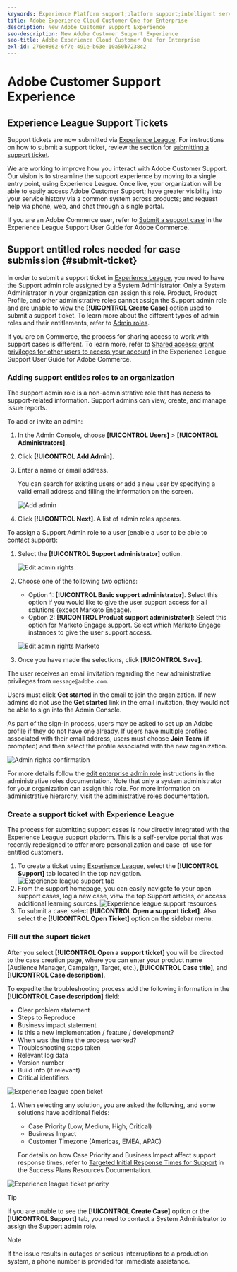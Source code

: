 ```yaml
---
keywords: Experience Platform support;platform support;intelligent services support; customer ai support; attribution ai support; rtcdp support; submit support ticket;customer support
title: Adobe Experience Cloud Customer One for Enterprise
description: New Adobe Customer Support Experience
seo-description: New Adobe Customer Support Experience
seo-title: Adobe Experience Cloud Customer One for Enterprise
exl-id: 276e0862-6f7e-491e-b63e-10a50b7238c2
---
```

# Adobe Customer Support Experience

## Experience League Support Tickets

Support tickets are now submitted via [Experience League](https://experienceleague.adobe.com/home#support). For instructions on how to submit a support ticket, review the section for [submitting a support ticket](#create-a-support-ticket-with-experience-league).

We are working to improve how you interact with Adobe Customer Support. Our vision is to streamline the support experience by moving to a single entry point, using Experience League. Once live, your organization will be able to easily access Adobe Customer Support; have greater visibility into your service history via a common system across products; and request help via phone, web, and chat through a single portal. 

If you are an Adobe Commerce user, refer to [Submit a support case](https://experienceleague.adobe.com/en/docs/commerce-knowledge-base/kb/help-center-guide/magento-help-center-user-guide#support-case) in the Experience League Support User Guide for Adobe Commerce.

## Support entitled roles needed for case submission {#submit-ticket}

In order to submit a support ticket in [Experience League](https://experienceleague.adobe.com/home#support), you need to have the Support admin role assigned by a System Administrator. Only a System Administrator in your organization can assign this role. Product, Product Profile, and other administrative roles cannot assign the Support admin role and are unable to view the **[!UICONTROL Create Case]** option used to submit a support ticket. To learn more about the different types of admin roles and their entitlements, refer to [Admin roles](admin-roles.md). 

If you are on Commerce, the process for sharing access to work with support cases is different. To learn more, refer to [Shared access: grant privileges for other users to access your account](https://experienceleague.adobe.com/en/docs/commerce-knowledge-base/kb/help-center-guide/magento-help-center-user-guide#shared-access) in the Experience League Support User Guide for Adobe Commerce.

### Adding support entitles roles to an organization

The support admin role is a non-administrative role that has access to support-related information. Support admins can view, create, and manage issue reports.

To add or invite an admin:

1. In the Admin Console, choose **[!UICONTROL Users]** > **[!UICONTROL Administrators]**.
1. Click **[!UICONTROL Add Admin]**.
1. Enter a name or email address.

   You can search for existing users or add a new user by specifying a valid email address and filling the information on the screen.

   ![Add admin](assets/admin-console-add-admin.png)

1. Click **[!UICONTROL Next]**. A list of admin roles appears.

To assign a Support Admin role to a user (enable a user to be able to contact support):

1. Select the **[!UICONTROL Support administrator]** option.

   ![Edit admin rights](assets/edit-admin-rights.png)

1. Choose one of the following two options:

   * Option 1: **[!UICONTROL Basic support administrator]**. Select this option if you would like to give the user support access for all solutions (except Marketo Engage).
   * Option 2: **[!UICONTROL Product support administrator]**: Select this option for Marketo Engage support. Select which Marketo Engage instances to give the user support access.

   ![Edit admin rights Marketo](assets/edit-admin-rights-advanced.png)

1. Once you have made the selections, click **[!UICONTROL Save]**.

The user receives an email invitation regarding the new administrative privileges from `message@adobe.com`.

Users must click **Get started** in the email to join the organization. If new admins do not use the **Get started** link in the email invitation, they would not be able to sign into the Admin Console.

As part of the sign-in process, users may be asked to set up an Adobe profile if they do not have one already. If users have multiple profiles associated with their email address, users must choose **Join Team** (if prompted) and then select the profile associated with the new organization.

![Admin rights confirmation](assets/admin-rights-confirmation.png)

For more details follow the [edit enterprise admin role](admin-roles.md#add-enterprise-role) instructions in the administrative roles documentation. Note that only a system administrator for your organization can assign this role. For more information on administrative hierarchy, visit the [administrative roles](admin-roles.md) documentation.

### Create a support ticket with Experience League

The process for submitting support cases is now directly integrated with the Experience League support platform. This is a self-service portal that was recently redesigned to offer more personalization and ease-of-use for entitled customers. 

1. To create a ticket using [Experience League](https://experienceleague.adobe.com/home#support), select the **[!UICONTROL Support]** tab located in the top navigation.
 ![Experience league support tab](./assets/experience-league-support-tab.png)
1. From the support homepage, you can easily navigate to your open support cases, log a new case, view the top Support articles, or access additional learning sources.
 ![Experience league support resources](./assets/experience-league-support-resources.png)
1. To submit a case, select **[!UICONTROL Open a support ticket]**. Also select the **[!UICONTROL Open Ticket]** option on the sidebar menu. 


### Fill out the suport ticket 

After you select **[!UICONTROL Open a support ticket]** you will be directed to the case creation page, where you can enter your product name (Audience Manager, Campaign, Target, etc.), **[!UICONTROL Case title]**, and **[!UICONTROL Case description]**. 

To expedite the troubleshooting process add the following information in the **[!UICONTROL Case description]** field:

* Clear problem statement
* Steps to Reproduce
* Business impact statement
* Is this a new implementation / feature / development?
* When was the time the process worked?
* Troubleshooting steps taken
* Relevant log data
* Version number
* Build info (if relevant)
* Critical identifiers

 ![Experience league open ticket](./assets/experience-league-open-ticket.png)
1. When selecting any solution, you are asked the following, and some solutions have additional fields:

   * Case Priority (Low, Medium, High, Critical)
   * Business Impact 
   * Customer Timezone (Americas, EMEA, APAC)

   For details on how Case Priority and Business Impact affect support response times, refer to [Targeted Initial Response Times for Support](https://experienceleague.adobe.com/en/docs/support-resources/data-sheets/overview#targeted-initial-response-times-for-support) in the Success Plans Resources Documentation.
 
 ![Experience league ticket priority](./assets/experience-league-ticket-priority.png)

>[!TIP]
>
> If you are unable to see the **[!UICONTROL Create Case]** option or the **[!UICONTROL Support]** tab, you need to contact a System Administrator to assign the Support admin role.

  

  




>[!NOTE]
>
> If the issue results in outages or serious interruptions to a production system, a phone number is provided for immediate assistance.




<!--

## What About the Legacy Systems?

New Tickets/Cases will no longer be able to be submitted in legacy systems as of May 11th.  The [Admin Console](https://adminconsole.adobe.com/) will be used to submit new tickets/cases.

### Existing Tickets/Cases

* Between May 11th and May 20th the legacy systems will remain available to work existing tickets/cases to completion.
* Beginning May 20th the support team will migrate remaining open cases from the legacy systems to the new support experience.  You will receive an email notification regarding how to contact support to continue to work these cases.
-->
